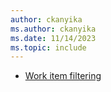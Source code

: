 ```yaml
---
author: ckanyika
ms.author: ckanyika
ms.date: 11/14/2023
ms.topic: include
---
```


- [Work item filtering](#work-item-filtering) 